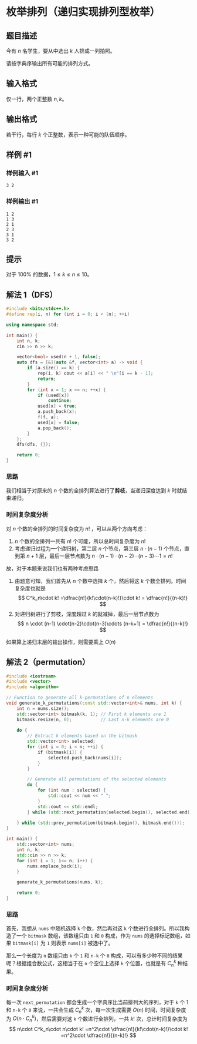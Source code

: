 # 枚举排列（递归实现排列型枚举）

## 题目描述

今有 $n$ 名学生，要从中选出 $k$ 人排成一列拍照。

请按字典序输出所有可能的排列方式。

## 输入格式

仅一行，两个正整数 $n, k$。

## 输出格式

若干行，每行 $k$ 个正整数，表示一种可能的队伍顺序。

## 样例 #1

### 样例输入 #1

```
3 2
```

### 样例输出 #1

```
1 2
1 3
2 1
2 3
3 1
3 2
```

## 提示

对于 $100\%$ 的数据，$1\leq k\leq n \leq 10$。


## 解法 1（DFS）
```cpp
#include <bits/stdc++.h>
#define rep(i, n) for (int i = 0; i < (n); ++i)

using namespace std;

int main() {
    int n, k;
    cin >> n >> k;

    vector<bool> used(n + 1, false);
    auto dfs = [&](auto &f, vector<int> a) -> void {
        if (a.size() == k) {
            rep(i, k) cout << a[i] << " \n"[i == k - 1];
            return;
        }
        for (int x = 1; x <= n; ++x) {
            if (used[x])
                continue;
            used[x] = true;
            a.push_back(x);
            f(f, a);
            used[x] = false;
            a.pop_back();
        }
    };
    dfs(dfs, {});

    return 0;
}
```

### 思路
我们相当于对原来的 $n$ 个数的全排列算法进行了**剪枝**，当递归深度达到 $k$ 时就结束递归。

### 时间复杂度分析
对 $n$ 个数的全排列的时间复杂度为 $n!$ ，可以从两个方向考虑：
1. $n$ 个数的全排列一共有 $n!$ 个可能，所以总时间复杂度为 $n!$
2. 考虑递归过程为一个递归树，第二层 $n$ 个节点，第三层 $n\cdot (n-1)$ 个节点，直到第 $n + 1$ 层，最后一层节点数为 $n\cdot (n-1) \cdot(n-2)\cdot(n-3)\cdots 1 = n!$

故，对于本题来说我们也有两种考虑思路
1. 由题意可知，我们首先从 $n$ 个数中选择 $k$ 个，然后将这 $k$ 个数全排列。时间复杂度也就是
	$$
	C^k_n\cdot k! =\dfrac{n!}{k!\cdot(n-k)!}\cdot k! = \dfrac{n!}{(n-k)!}
	$$
2. 对递归树进行了剪枝，深度超过 $k$ 的就减掉，最后一层节点数为 
$$
n \cdot (n-1) \cdot(n-2)\cdot(n-3)\cdots (n-k+1) = \dfrac{n!}{(n-k)!}
$$

如果算上递归末层的输出操作，则需要乘上 $O(n)$
## 解法 2（permutation）



```cpp
#include <iostream>
#include <vector>
#include <algorithm>

// Function to generate all k-permutations of n elements
void generate_k_permutations(const std::vector<int>& nums, int k) {
    int n = nums.size();
    std::vector<int> bitmask(k, 1); // First k elements are 1
    bitmask.resize(n, 0);           // Last n-k elements are 0
    
    do {
        // Extract k elements based on the bitmask
        std::vector<int> selected;
        for (int i = 0; i < n; ++i) {
            if (bitmask[i]) {
                selected.push_back(nums[i]);
            }
        }

        // Generate all permutations of the selected elements
        do {
            for (int num : selected) {
                std::cout << num << " ";
            }
            std::cout << std::endl;
        } while (std::next_permutation(selected.begin(), selected.end()));

    } while (std::prev_permutation(bitmask.begin(), bitmask.end()));
}

int main() {
    std::vector<int> nums;
    int n, k;
    std::cin >> n >> k;
    for (int i = 1; i<= n; i++) {
        nums.emplace_back(i);
    }

    generate_k_permutations(nums, k);

    return 0;
}
```

### 思路
首先，我想从 `nums` 中随机选择 `k` 个数，然后再对这 `k` 个数进行全排列。所以我构造了一个 `bitmask` 数组，该数组只由 `1` 和 `0` 构成，作为 `nums` 的选择标记数组，如果 `bitmask[i]` 为 `1` 则表示 `nums[i]` 被选中了。

那么一个长度为 `n` 数组只由 `k` 个 `1` 和 `n-k` 个 `0` 构成，可以有多少种不同的结果呢？根据组合数公式，这相当于在 `n` 个空位上选择 `k` 个位置，也就是有 $C^k_n$ 种结果。

### 时间复杂度分析
每一次 `next_permutation`  都会生成一个字典序比当前排列大的序列，对于 `k` 个 1 和 `n-k` 个 `0` 来说，一共会生成 $C^k_n$ 次，每一次生成需要 $O(n)$ 时间，时间复杂度为 $O(n\cdot C^k_n)$，然后需要对这 `k` 个数进行全排列，一共 $k!$ 次，总计时间复杂度为
	$$
	n\cdot C^k_n\cdot n\cdot k! =n^2\cdot \dfrac{n!}{k!\cdot(n-k)!}\cdot k! =n^2\cdot \dfrac{n!}{(n-k)!}
	$$